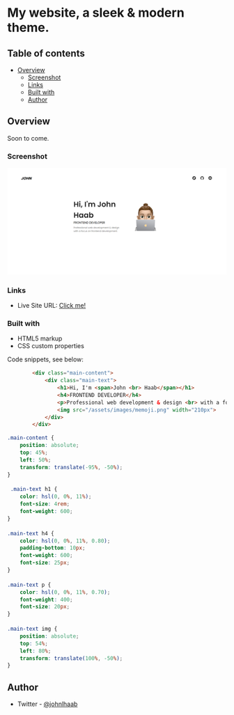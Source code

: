 # My website, a sleek & modern theme.

## Table of contents

- [Overview](#overview)
  - [Screenshot](#screenshot)
  - [Links](#links)
  - [Built with](#built-with)
  - [Author](#author)

## Overview

Soon to come.

### Screenshot

![](/assets/images/screenshot.png)

### Links

- Live Site URL: [Click me!](https://johnhaab.xyz)

### Built with

- HTML5 markup
- CSS custom properties

Code snippets, see below:

```html
        <div class="main-content">
            <div class="main-text">
                <h1>Hi, I'm <span>John <br> Haab</span></h1>
                <h4>FRONTEND DEVELOPER</h4>
                <p>Professional web development & design <br> with a focus on frontend development.</p>
                <img src="/assets/images/memoji.png" width="210px">
            </div>
        </div>
```
```css
.main-content {
    position: absolute;
    top: 45%;
    left: 50%;
    transform: translate(-95%, -50%);
}

 .main-text h1 {
    color: hsl(0, 0%, 11%);
    font-size: 4rem;
    font-weight: 600;
} 

.main-text h4 {
    color: hsl(0, 0%, 11%, 0.80);
    padding-bottom: 10px;
    font-weight: 600;
    font-size: 25px;
}

.main-text p {
    color: hsl(0, 0%, 11%, 0.70);
    font-weight: 400;
    font-size: 20px;
}

.main-text img {
    position: absolute;
    top: 54%;
    left: 80%;
    transform: translate(100%, -50%);
}
```

## Author

- Twitter - [@johnlhaab](https://www.twitter.com/johnlhaab)
